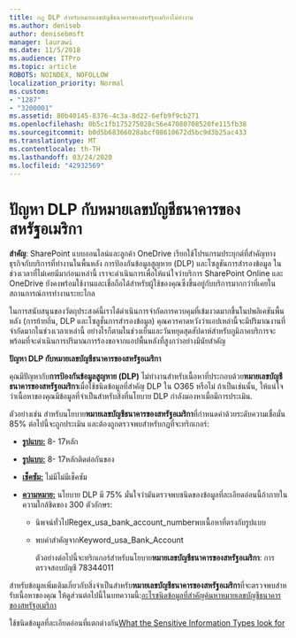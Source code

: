 ```yaml
---
title: กฎ DLP สําหรับหมายเลขบัญชีธนาคารของสหรัฐอเมริกาไม่ทํางาน
ms.author: deniseb
author: denisebmsft
manager: laurawi
ms.date: 11/5/2018
ms.audience: ITPro
ms.topic: article
ROBOTS: NOINDEX, NOFOLLOW
localization_priority: Normal
ms.custom:
- "1287"
- "3200001"
ms.assetid: 80b40145-8376-4c3a-8d22-6efb9f9cb271
ms.openlocfilehash: 0b5c1fb175275028c56e47080708520fe115fb38
ms.sourcegitcommit: b0d5b68366028abcf08610672d5bc9d3b25ac433
ms.translationtype: MT
ms.contentlocale: th-TH
ms.lasthandoff: 03/24/2020
ms.locfileid: "42932569"
---
```

# <a name="dlp-issues-with-us-bank-account-numbers"></a>ปัญหา DLP กับหมายเลขบัญชีธนาคารของสหรัฐอเมริกา

**สําคัญ**: SharePoint แบบออนไลน์และลูกค้า OneDrive เรียกใช้โปรแกรมประยุกต์ที่สําคัญทางธุรกิจกับบริการที่ทํางานในพื้นหลัง การป้องกันข้อมูลสูญหาย (DLP) และโซลูชันการสํารองข้อมูล ในช่วงเวลาที่ไม่เคยมีมาก่อนเหล่านี้ เราจะดําเนินการเพื่อให้แน่ใจว่าบริการ SharePoint Online และ OneDrive ยังคงพร้อมใช้งานและเชื่อถือได้สําหรับผู้ใช้ของคุณซึ่งขึ้นอยู่กับบริการมากกว่าที่เคยในสถานการณ์การทํางานระยะไกล

ในการสนับสนุนของวัตถุประสงค์นี้เราได้ดําเนินการจํากัดการควบคุมที่เข้มงวดมากขึ้นในปพลิเคชันพื้นหลัง (การย้ายถิ่น, DLP และโซลูชั่นการสํารองข้อมูล) คุณควรคาดหวังว่าแอปเหล่านี้จะมีปริมาณงานที่จํากัดมากในช่วงเวลาเหล่านี้ อย่างไรก็ตามในช่วงเย็นและวันหยุดสุดสัปดาห์สําหรับภูมิภาคบริการจะพร้อมที่จะดําเนินการปริมาณการร้องขอจากแอปพื้นหลังที่สูงกว่าอย่างมีนัยสําคัญ

**ปัญหา DLP กับหมายเลขบัญชีธนาคารของสหรัฐอเมริกา**

คุณมีปัญหากับ**การป้องกันข้อมูลสูญหาย (DLP)** ไม่ทํางานสําหรับเนื้อหาที่ประกอบด้วย**หมายเลขบัญชีธนาคารของสหรัฐอเมริกา**เมื่อใช้ชนิดข้อมูลที่สําคัญ DLP ใน O365 หรือไม่ ถ้าเป็นเช่นนั้น, ให้แน่ใจว่าเนื้อหาของคุณมีข้อมูลที่จําเป็นสําหรับสิ่งที่นโยบาย DLP กําลังมองหาเมื่อมีการประเมิน.
  
ตัวอย่างเช่น สําหรับนโยบาย**หมายเลขบัญชีธนาคารของสหรัฐอเมริกา**ที่กําหนดค่าด้วยระดับความเชื่อมั่น 85% ต่อไปนี้จะถูกประเมิน และต้องถูกตรวจพบสําหรับกฎที่จะทริกเกอร์:
  
- **[รูปแบบ:](https://docs.microsoft.com/office365/securitycompliance/what-the-sensitive-information-types-look-for#format-77)** 8- 17หลัก

- **[รูปแบบ:](https://docs.microsoft.com/office365/securitycompliance/what-the-sensitive-information-types-look-for#pattern-77)** 8- 17หลักติดต่อกันของ

- **[เช็คซัม:](https://docs.microsoft.com/office365/securitycompliance/what-the-sensitive-information-types-look-for#checksum-76)** ไม่มีไม่มีเช็คซัม

- **[ความหมาย:](https://docs.microsoft.com/office365/securitycompliance/what-the-sensitive-information-types-look-for)** นโยบาย DLP มี 75% มั่นใจว่ามันตรวจพบชนิดของข้อมูลที่ละเอียดอ่อนนี้ถ้าภายในความใกล้ชิดของ 300 ตัวอักษร:

  - นิพจน์ทั่วไปRegex_usa_bank_account_numberพบเนื้อหาที่ตรงกับรูปแบบ

  - พบคําสําคัญจากKeyword_usa_Bank_Account

    ตัวอย่างต่อไปนี้จะทริกเกอร์สําหรับนโยบาย**หมายเลขบัญชีธนาคารของสหรัฐอเมริกา**: การตรวจสอบบัญชี 78344011

สําหรับข้อมูลเพิ่มเติมเกี่ยวกับสิ่งจําเป็นสําหรับ**หมายเลขบัญชีธนาคารของสหรัฐอเมริกา**ที่จะตรวจพบสําหรับเนื้อหาของคุณ ให้ดูส่วนต่อไปนี้ในบทความนี้:[อะไรชนิดข้อมูลที่สําคัญค้นหาหมายเลขบัญชีธนาคารของสหรัฐอเมริกา](https://docs.microsoft.com/office365/securitycompliance/what-the-sensitive-information-types-look-for#us-bank-account-number)
  
ใช้ชนิดข้อมูลที่ละเอียดอ่อนที่แตกต่างกัน[What the Sensitive Information Types look for](https://docs.microsoft.com/office365/securitycompliance/what-the-sensitive-information-types-look-for)
  